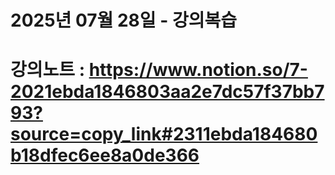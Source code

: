 # 2025년 07월 28일 - 강의복습

# 강의노트 : https://www.notion.so/7-2021ebda1846803aa2e7dc57f37bb793?source=copy_link#2311ebda184680b18dfec6ee8a0de366
